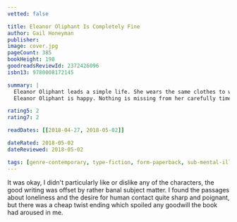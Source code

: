 ```yaml
---
vetted: false

title: Eleanor Oliphant Is Completely Fine
author: Gail Honeyman
publisher: 
image: cover.jpg
pageCount: 385
bookHeight: 198
goodreadsReviewId: 2372426096
isbn13: 9780008172145

summary: |
  Eleanor Oliphant leads a simple life. She wears the same clothes to work every day, eats the same meal deal for lunch every day and buys the same two bottles of vodka to drink ever weekend.
  Eleanor Oliphant is happy. Nothing is missing from her carefully timetabled existence. Except, sometimes, everything…

rating5: 2
rating7: 2

readDates: [[2018-04-27, 2018-05-02]]

dateRated: 2018-05-02
dateReviewed: 2018-05-02

tags: [genre-contemporary, type-fiction, form-paperback, sub-mental-illness]
---
```


It was okay, I didn't particularly like or dislike any of the characters, the good writing was offset by rather banal subject matter. I found the passages about loneliness and the desire for human contact quite sharp and poignant, but there was a cheap twist ending which spoiled any goodwill the book had aroused in me.

